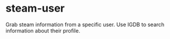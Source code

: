 # steam-user
Grab steam information from a specific user. Use IGDB to search information about their profile.
